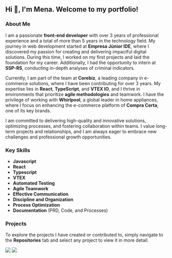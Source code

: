 ## Hi 👋, I'm Mena. Welcome to my portfolio!

### About Me

I am a passionate **front-end developer** with over 3 years of professional experience and a total of more than 5 years in the technology field. My journey in web development started at **Empresa Júnior IDE**, where I discovered my passion for creating and delivering impactful digital solutions. During this time, I worked on my first projects and laid the foundation for my career. Additionally, I had the opportunity to intern at **SSP-RS**, conducting in-depth analyses of criminal indicators.

Currently, I am part of the team at **Corebiz**, a leading company in e-commerce solutions, where I have been contributing for over 3 years. My expertise lies in **React**, **TypeScript**, and **VTEX IO**, and I thrive in environments that prioritize **agile methodologies** and teamwork. I have the privilege of working with **Whirlpool**, a global leader in home appliances, where I focus on enhancing the e-commerce platform of **Compra Certa**, one of its key brands.

I am committed to delivering high-quality and innovative solutions, optimizing processes, and fostering collaboration within teams. I value long-term projects and relationships, and I am always eager to embrace new challenges and professional growth opportunities.

### Key Skills

- **Javascript**
- **React**
- **Typescript**
- **VTEX**
- **Automated Testing**
- **Agile Teamwork**
- **Effective Communication**
- **Discipline and Organization**
- **Process Optimization**
- **Documentation** (PRD, Code, and Processes)

### Projects

To explore the projects I have created or contributed to, simply navigate to the **Repositories** tab and select any project to view it in more detail.

<div> 
  <a href = "mailto:rodrigo.mena8632@outlook.com"><img src="https://img.shields.io/badge/-Email-%23333?style=for-the-badge" target="_blank"></a>
  <a href="https://www.linkedin.com/in/rmmena/" target="_blank"><img src="https://img.shields.io/badge/-LinkedIn-%230077B5?style=for-the-badge" target="_blank"></a> 
</div>

